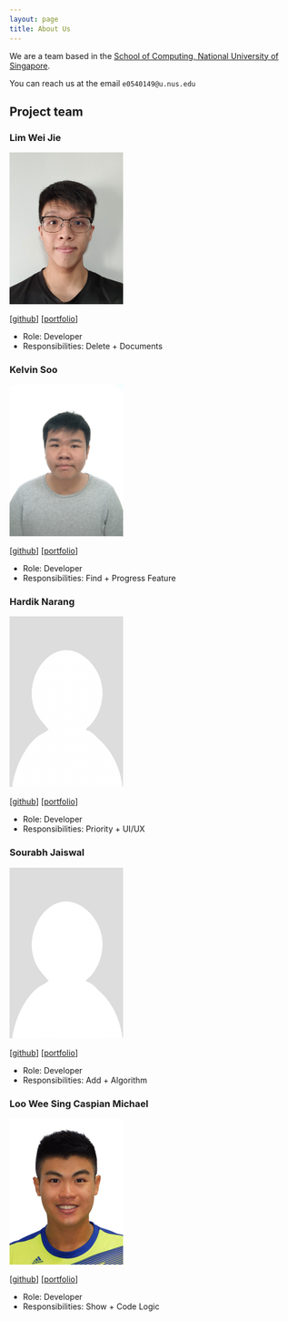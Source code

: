 ```yaml
---
layout: page
title: About Us
---
```


We are a team based in the [School of Computing, National University of Singapore](http://www.comp.nus.edu.sg).

You can reach us at the email `e0540149@u.nus.edu`

## Project team

### Lim Wei Jie

<img src="images/lwj1711.png" width="200px">

[[github](https://github.com/lwj1711)]
[[portfolio](team/lwj1711.md)]

* Role: Developer
* Responsibilities: Delete + Documents

### Kelvin Soo

<img src="images/kelvinsoo.png" width="200px">

[[github](http://github.com/KelvinSoo)]
[[portfolio](team/kelvinsoo.md)]

* Role: Developer
* Responsibilities: Find + Progress Feature

### Hardik Narang

<img src="images/naranghardik16.png" width="200px">

[[github](http://github.com/naranghardik16)]
[[portfolio](team/naranghardik16.md)]

* Role: Developer
* Responsibilities: Priority + UI/UX

### Sourabh Jaiswal

<img src="images/srj31.png" width="200px">

[[github](http://github.com/srj31)]
[[portfolio](team/srj31.md)]

* Role: Developer
* Responsibilities: Add + Algorithm

### Loo Wee Sing Caspian Michael

<img src="images/dr-octavius.png" width="200px">

[[github](http://github.com/dr-octavius)]
[[portfolio](team/Dr-Octavius.md)]

* Role: Developer
* Responsibilities: Show + Code Logic
